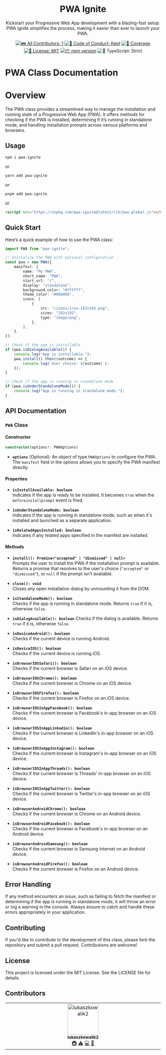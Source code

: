 <h1 align="center">PWA Ignite</h1>

<p align="center">
Kickstart your Progressive Web App development with a blazing-fast setup. 
PWA Ignite simplifies the process, making it easier than ever to launch your PWA.
</p>

<p align="center">
	<!-- prettier-ignore-start -->
	<!-- ALL-CONTRIBUTORS-BADGE:START - Do not remove or modify this section -->
	<a href="#contributors" target="_blank"><img alt="👪 All Contributors: 1" src="https://img.shields.io/badge/%F0%9F%91%AA_all_contributors-1-21bb42.svg" /></a>
<!-- ALL-CONTRIBUTORS-BADGE:END -->
	<!-- prettier-ignore-end -->
	<a href="https://github.com/lukaszkowalik2/pwa-ignite/blob/main/.github/CODE_OF_CONDUCT.md" target="_blank"><img alt="🤝 Code of Conduct: Kept" src="https://img.shields.io/badge/%F0%9F%A4%9D_code_of_conduct-kept-21bb42" /></a>
	<a href="https://codecov.io/gh/lukaszkowalik2/pwa-ignite" target="_blank"><img alt="🧪 Coverage" src="https://img.shields.io/codecov/c/github/lukaszkowalik2/pwa-ignite?label=%F0%9F%A7%AA%20coverage" /></a>
	<a href="https://github.com/lukaszkowalik2/pwa-ignite/blob/main/LICENSE.md" target="_blank"><img alt="📝 License: MIT" src="https://img.shields.io/badge/%F0%9F%93%9D_license-MIT-21bb42.svg"></a>
	<a href="http://npmjs.com/package/pwa-ignite"><img alt="📦 npm version" src="https://img.shields.io/npm/v/pwa-ignite?color=21bb42&label=%F0%9F%93%A6%20npm" /></a>
	<img alt="💪 TypeScript: Strict" src="https://img.shields.io/badge/%F0%9F%92%AA_typescript-strict-21bb42.svg" />
</p>

# PWA Class Documentation

# Overview

The PWA class provides a streamlined way to manage the installation and running state of a Progressive Web App (PWA).
It offers methods for checking if the PWA is installed, determining if it’s running in standalone mode, and handling installation prompts across various platforms and browsers.

## Usage

```shell
npm i pwa-ignite
```

or

```shell
yarn add pwa-ignite
```

or

```shell
pnpm add pwa-ignite
```

or

```html
<script src="https://unpkg.com/pwa-ignite@latest/lib/pwa.global.js"></script>
```

## Quick Start

Here’s a quick example of how to use the PWA class:

```typescript
import PWA from "pwa-ignite";

// Initialize the PWA with optional configuration
const pwa = new PWA({
	manifest: {
		name: "My PWA",
		short_name: "PWA",
		start_url: "/",
		display: "standalone",
		background_color: "#ffffff",
		theme_color: "#000000",
		icons: [
			{
				src: "/icons/icon-192x192.png",
				sizes: "192x192",
				type: "image/png",
			},
		],
	},
});

// Check if the app is installable
if (pwa.isDialogAvailable()) {
	console.log("App is installable.");
	pwa.install().then((outcome) => {
		console.log(`User choice: ${outcome}`);
	});
}

// Check if the app is running in standalone mode
if (pwa.isUnderStandaloneMode()) {
	console.log("App is running in standalone mode.");
}
```

## API Documentation

### `PWA` Class

#### Constructor

```typescript
constructor(options?: PWAOptions)
```

- **`options`** (Optional): An object of type `PWAOptions` to configure the PWA.
  The `manifest` field in the options allows you to specify the PWA manifest directly.

#### Properties

- **`isInstallAvailable: boolean`**  
  Indicates if the app is ready to be installed.
  It becomes `true` when the `beforeinstallprompt` event is fired.

- **`isUnderStandaloneMode: boolean`**  
  Indicates if the app is running in standalone mode, such as when it's installed and launched as a separate application.

- **`isRelatedAppsInstalled: boolean`**  
  Indicates if any related apps specified in the manifest are installed.

#### Methods

- **`install(): Promise<"accepted" | "dismissed" | null>`**  
  Prompts the user to install the PWA if the installation prompt is available.
  Returns a promise that resolves to the user's choice (`"accepted"` or `"dismissed"`), or `null` if the prompt isn’t available.

- **`close(): void`**  
  Closes any open installation dialog by unmounting it from the DOM.

- **`isStandaloneMode(): boolean`**  
  Checks if the app is running in standalone mode.
  Returns `true` if it is, otherwise `false`.

- **`isDialogAvailable(): boolean`**
  Checks if the dialog is available.
  Returns `true` if it is, otherwise `false`.

- **`isDeviceAndroid(): boolean`**  
  Checks if the current device is running Android.

- **`isDeviceIOS(): boolean`**  
  Checks if the current device is running iOS.

- **`isBrowserIOSSafari(): boolean`**  
  Checks if the current browser is Safari on an iOS device.

- **`isBrowserIOSChrome(): boolean`**  
  Checks if the current browser is Chrome on an iOS device.

- **`isBrowserIOSFirefox(): boolean`**  
  Checks if the current browser is Firefox on an iOS device.

- **`isBrowserIOSInAppFacebook(): boolean`**  
  Checks if the current browser is Facebook's in-app browser on an iOS device.

- **`isBrowserIOSInAppLinkedin(): boolean`**  
  Checks if the current browser is LinkedIn's in-app browser on an iOS device.

- **`isBrowserIOSInAppInstagram(): boolean`**  
  Checks if the current browser is Instagram's in-app browser on an iOS device.

- **`isBrowserIOSInAppThreads(): boolean`**  
  Checks if the current browser is Threads' in-app browser on an iOS device.

- **`isBrowserIOSInAppTwitter(): boolean`**  
  Checks if the current browser is Twitter's in-app browser on an iOS device.

- **`isBrowserAndroidChrome(): boolean`**  
  Checks if the current browser is Chrome on an Android device.

- **`isBrowserAndroidFacebook(): boolean`**  
  Checks if the current browser is Facebook's in-app browser on an Android device.

- **`isBrowserAndroidSamsung(): boolean`**  
  Checks if the current browser is Samsung Internet on an Android device.

- **`isBrowserAndroidFirefox(): boolean`**  
  Checks if the current browser is Firefox on an Android device.

## Error Handling

If any method encounters an issue, such as failing to fetch the manifest or determining if the app is running in standalone mode, it will throw an error or log a warning in the console.
Always ensure to catch and handle these errors appropriately in your application.

## Contributing

If you'd like to contribute to the development of this class, please fork the repository and submit a pull request.
Contributions are welcome!

## License

This project is licensed under the MIT License.
See the LICENSE file for details.

## Contributors

<!-- spellchecker: disable -->
<!-- ALL-CONTRIBUTORS-LIST:START - Do not remove or modify this section -->
<!-- prettier-ignore-start -->
<!-- markdownlint-disable -->
<table>
  <tbody>
    <tr>
      <td align="center" valign="top" width="14.28%"><a href="https://github.com/lukaszkowalik2"><img src="https://avatars.githubusercontent.com/u/87244916?v=4?s=100" width="100px;" alt="lukaszkowalik2"/><br /><sub><b>lukaszkowalik2</b></sub></a><br /><a href="#infra-lukaszkowalik2" title="Infrastructure (Hosting, Build-Tools, etc)">🚇</a> <a href="https://github.com/lukaszkowalik2/pwa-ignite/commits?author=lukaszkowalik2" title="Tests">⚠️</a> <a href="https://github.com/lukaszkowalik2/pwa-ignite/commits?author=lukaszkowalik2" title="Code">💻</a> <a href="#maintenance-lukaszkowalik2" title="Maintenance">🚧</a></td>
    </tr>
  </tbody>
</table>

<!-- markdownlint-restore -->
<!-- prettier-ignore-end -->

<!-- ALL-CONTRIBUTORS-LIST:END -->
<!-- spellchecker: enable -->

